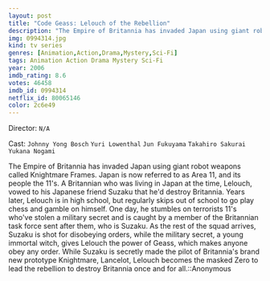 ```yaml
---
layout: post
title: "Code Geass: Lelouch of the Rebellion"
description: "The Empire of Britannia has invaded Japan using giant robot weapons called Knightmare Frames. Japan is now referred to as Area 11, and its people the 11's. A Britannian who was living in Japan at the time, Lelouch, vowed to his Japanese friend Suzaku that he'd destroy Britannia. Years later, Lelouch is in high school, but regularly skips out of school to go play chess and gamble on himself. One day, he stumbles on terrorists 11's who've stolen a military secret and is caught by a member of the Britannian task force sent after them, who is Suzaku. As the re.."
img: 0994314.jpg
kind: tv series
genres: [Animation,Action,Drama,Mystery,Sci-Fi]
tags: Animation Action Drama Mystery Sci-Fi 
year: 2006
imdb_rating: 8.6
votes: 46458
imdb_id: 0994314
netflix_id: 80065146
color: 2c6e49
---
```

Director: `N/A`  

Cast: `Johnny Yong Bosch` `Yuri Lowenthal` `Jun Fukuyama` `Takahiro Sakurai` `Yukana Nogami` 

The Empire of Britannia has invaded Japan using giant robot weapons called Knightmare Frames. Japan is now referred to as Area 11, and its people the 11's. A Britannian who was living in Japan at the time, Lelouch, vowed to his Japanese friend Suzaku that he'd destroy Britannia. Years later, Lelouch is in high school, but regularly skips out of school to go play chess and gamble on himself. One day, he stumbles on terrorists 11's who've stolen a military secret and is caught by a member of the Britannian task force sent after them, who is Suzaku. As the rest of the squad arrives, Suzaku is shot for disobeying orders, while the military secret, a young immortal witch, gives Lelouch the power of Geass, which makes anyone obey any order. While Suzaku is secretly made the pilot of Britannia's brand new prototype Knightmare, Lancelot, Lelouch becomes the masked Zero to lead the rebellion to destroy Britannia once and for all.::Anonymous